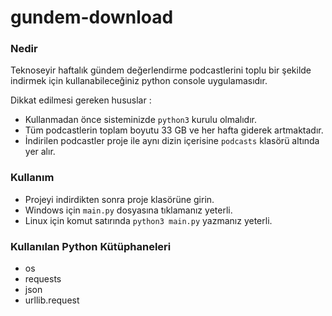 # gundem-download

### Nedir

Teknoseyir haftalık gündem değerlendirme podcastlerini toplu bir şekilde indirmek için kullanabileceğiniz python console uygulamasıdır.

Dikkat edilmesi gereken hususlar :
    
  - Kullanmadan önce sisteminizde `python3` kurulu olmalıdır.
  - Tüm podcastlerin toplam boyutu 33 GB ve her hafta giderek artmaktadır.
  - İndirilen podcastler proje ile aynı dizin içerisine `podcasts` klasörü altında yer alır.

### Kullanım

  - Projeyi indirdikten sonra proje klasörüne girin.
  - Windows için `main.py` dosyasına tıklamanız yeterli.
  - Linux için komut satırında `python3 main.py` yazmanız yeterli.


### Kullanılan Python Kütüphaneleri

  - os
  - requests
  - json
  - urllib.request